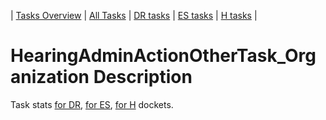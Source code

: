 | [Tasks Overview](../tasks-overview.md) | [All Tasks](../alltasks.md) | [DR tasks](../docket-DR/tasklist.md) | [ES tasks](../docket-ES/tasklist.md) | [H tasks](../docket-H/tasklist.md) |

# HearingAdminActionOtherTask_Organization Description

Task stats [for DR](../docket-DR/HearingAdminActionOtherTask_Organization.md), [for ES](../docket-ES/HearingAdminActionOtherTask_Organization.md), [for H](../docket-H/HearingAdminActionOtherTask_Organization.md) dockets.

